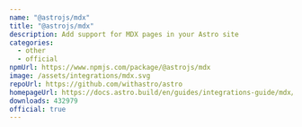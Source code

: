 ```yaml
---
name: "@astrojs/mdx"
title: "@astrojs/mdx"
description: Add support for MDX pages in your Astro site
categories:
  - other
  - official
npmUrl: https://www.npmjs.com/package/@astrojs/mdx
image: /assets/integrations/mdx.svg
repoUrl: https://github.com/withastro/astro
homepageUrl: https://docs.astro.build/en/guides/integrations-guide/mdx/
downloads: 432979
official: true
---
```

